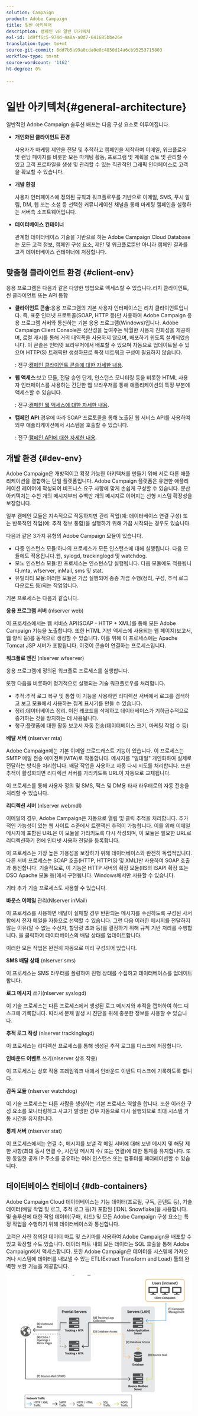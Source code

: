 ```yaml
---
solution: Campaign
product: Adobe Campaign
title: 일반 아키텍처
description: 캠페인 v8 일반 아키텍처
exl-id: 1d9ff6c5-974d-4a8a-a0d7-641685bbe26e
translation-type: tm+mt
source-git-commit: 8dd7b5a99a0cda0e0c4850d14a6cb95253715803
workflow-type: tm+mt
source-wordcount: '1162'
ht-degree: 0%

---
```


# 일반 아키텍처{#general-architecture}

일반적인 Adobe Campaign 솔루션 배포는 다음 구성 요소로 이루어집니다.

* **개인화된 클라이언트 환경**

   사용자가 마케팅 제안을 전달 및 추적하고 캠페인을 제작하며 이메일, 워크플로우 및 랜딩 페이지를 비롯한 모든 마케팅 활동, 프로그램 및 계획을 검토 및 관리할 수 있고 고객 프로파일을 생성 및 관리할 수 있는 직관적인 그래픽 인터페이스로 고객을 확보할 수 있습니다.

* **개발 환경**

   사용자 인터페이스에 정의된 규칙과 워크플로우를 기반으로 이메일, SMS, 푸시 알림, DM, 웹 또는 소셜 등 선택한 커뮤니케이션 채널을 통해 마케팅 캠페인을 실행하는 서버측 소프트웨어입니다.

* **데이터베이스 컨테이너**

   관계형 데이터베이스 기술을 기반으로 하는 Adobe Campaign Cloud Database는 모든 고객 정보, 캠페인 구성 요소, 제안 및 워크플로뿐만 아니라 캠페인 결과를 고객 데이터베이스 컨테이너에 저장합니다.

## 맞춤형 클라이언트 환경 {#client-env}

응용 프로그램은 다음과 같은 다양한 방법으로 액세스할 수 있습니다.리치 클라이언트, 씬 클라이언트 또는 API 통합

* **클라이언트 콘솔**:응용 프로그램의 기본 사용자 인터페이스는 리치 클라이언트입니다. 즉, 표준 인터넷 프로토콜(SOAP, HTTP 등)만 사용하여 Adobe Campaign 응용 프로그램 서버와 통신하는 기본 응용 프로그램(Windows)입니다. Adobe Campaign Client Console은 생산성을 높여주는 탁월한 사용자 친화성을 제공하며, 로컬 캐시를 통해 거의 대역폭을 사용하지 않으며, 배포하기 쉽도록 설계되었습니다. 이 콘솔은 인터넷 브라우저에서 배포할 수 있으며 자동으로 업데이트될 수 있으며 HTTP(S) 트래픽만 생성하므로 특정 네트워크 구성이 필요하지 않습니다.

   : 전구:[캠페인 클라이언트 콘솔에 대한 자세한 내용](../start/connect.md).

* **웹 액세스**:보고 모듈, 전달 승인 단계, 인스턴스 모니터링 등을 비롯한 HTML 사용자 인터페이스를 사용하는 간단한 웹 브라우저를 통해 애플리케이션의 특정 부분에 액세스할 수 있습니다.

   : 전구:[캠페인 웹 액세스에 대한 자세한 내용](../start/connect.md).

* **캠페인 API**:경우에 따라 SOAP 프로토콜을 통해 노출된 웹 서비스 API를 사용하여 외부 애플리케이션에서 시스템을 호출할 수 있습니다.

   : 전구:[캠페인 API에 대한 자세한 내용](../dev/api.md).

## 개발 환경 {#dev-env}

Adobe Campaign은 개방적이고 확장 가능한 아키텍처를 만들기 위해 서로 다른 애플리케이션을 결합하는 단일 플랫폼입니다. Adobe Campaign 플랫폼은 유연한 애플리케이션 레이어에 작성되어 비즈니스 요구 사항에 맞게 손쉽게 구성할 수 있습니다. 분산 아키텍처는 수천 개의 메시지부터 수백만 개의 메시지로 이어지는 선형 시스템 확장성을 보장합니다.

일부 캠페인 모듈은 지속적으로 작동하지만 관리 작업(예: 데이터베이스 연결 구성) 또는 반복적인 작업(예: 추적 정보 통합)을 실행하기 위해 가끔 시작되는 경우도 있습니다.

다음과 같은 3가지 유형의 Adobe Campaign 모듈이 있습니다.

* 다중 인스턴스 모듈:하나의 프로세스가 모든 인스턴스에 대해 실행됩니다. 다음 모듈에도 적용됩니다.웹, sylogd, trackinglogd 및 watchdog.
* 모노 인스턴스 모듈:한 프로세스는 인스턴스당 실행됩니다. 다음 모듈에도 적용됩니다.mta, wfserver, inMail, sms 및 stat.
* 유틸리티 모듈:이러한 모듈은 가끔 실행되어 종종 가끔 수행(정리, 구성, 추적 로그 다운로드 등)되는 작업입니다.

기본 프로세스는 다음과 같습니다.

**응용 프로그램 서버** (nlserver web)

이 프로세스에서는 웹 서비스 API(SOAP - HTTP + XML)를 통해 모든 Adobe Campaign 기능을 노출합니다. 또한 HTML 기반 액세스에 사용되는 웹 페이지(보고서, 웹 양식 등)를 동적으로 생성할 수 있습니다. 이를 위해 이 프로세스에는 Apache Tomcat JSP 서버가 포함됩니다. 이것이 콘솔이 연결하는 프로세스입니다.

**워크플로 엔진** (nlserver wfserver)

응용 프로그램에 정의된 워크플로 프로세스를 실행합니다.

또한 다음을 비롯하여 정기적으로 실행되는 기술 워크플로우를 처리합니다.

* 추적:추적 로그 복구 및 통합 이 기능을 사용하면 리디렉션 서버에서 로그를 검색하고 보고 모듈에서 사용하는 집계 표시기를 만들 수 있습니다.
* 정리:데이터베이스 정리. 이전 레코드를 삭제하고 데이터베이스가 기하급수적으로 증가하는 것을 방지하는 데 사용됩니다.
* 청구:플랫폼에 대한 활동 보고서 자동 전송(데이터베이스 크기, 마케팅 작업 수 등)

**배달 서버** (nlserver mta)

Adobe Campaign에는 기본 이메일 브로드캐스트 기능이 있습니다. 이 프로세스는 SMTP 메일 전송 에이전트(MTA)로 작동합니다. 메시지를 &quot;일대일&quot; 개인화하여 실제로 전달하는 방식을 처리합니다. 배달 작업을 사용하고 자동 다시 시도를 처리합니다. 또한 추적이 활성화되면 리디렉션 서버를 가리키도록 URL이 자동으로 교체됩니다.

이 프로세스를 통해 사용자 정의 및 SMS, 팩스 및 DM용 타사 라우터로의 자동 전송을 처리할 수 있습니다.

**리디렉션 서버** (nlserver webmdl)

이메일의 경우, Adobe Campaign은 자동으로 열림 및 클릭 추적을 처리합니다. 추가적인 가능성이 있는 웹 사이트 수준에서 트랜잭션 추적이 가능합니다. 이를 위해 이메일 메시지에 포함된 URL은 이 모듈을 가리키도록 다시 작성되며, 이 모듈은 필요한 URL로 리디렉션하기 전에 인터넷 사용자 전달을 등록합니다.

이 프로세스는 가장 높은 가용성을 보장하기 위해 데이터베이스와 완전히 독립적입니다.다른 서버 프로세스는 SOAP 호출(HTTP, HTTP(S) 및 XML)만 사용하여 SOAP 호출과 통신합니다. 기술적으로, 이 기능은 HTTP 서버의 확장 모듈(IIS의 ISAPI 확장 또는 DSO Apache 모듈 등)에서 구현됩니다. Windows에서만 사용할 수 있습니다.

기타 추가 기술 프로세스도 사용할 수 있습니다.

**바운스 이메일**  관리(Nlserver inMail)

이 프로세스를 사용하면 배달이 실패할 경우 반환되는 메시지를 수신하도록 구성된 사서함에서 전자 메일을 자동으로 선택할 수 있습니다. 그런 다음 이러한 메시지를 전달하지 않는 이유(알 수 없는 수신자, 할당량 초과 등)를 결정하기 위해 규칙 기반 처리를 수행합니다. 을 클릭하여 데이터베이스의 배달 상태를 업데이트합니다.

이러한 모든 작업은 완전히 자동으로 미리 구성되어 있습니다.

**SMS 배달 상태** (nlserver sms)

이 프로세스는 SMS 라우터를 폴링하여 진행 상태를 수집하고 데이터베이스를 업데이트합니다.

**로그 메시지**  쓰기(nlserver syslogd)

이 기술 프로세스는 다른 프로세스에서 생성된 로그 메시지와 추적을 캡처하여 하드 디스크에 기록합니다. 따라서 문제 발생 시 진단을 위해 충분한 정보를 사용할 수 있습니다.

**추적 로그 작성** (nlserver trackinglogd)

이 프로세스는 리디렉션 프로세스를 통해 생성된 추적 로그를 디스크에 저장합니다.

**인바운드 이벤트**  쓰기(nlserver 상호 작용)

이 프로세스는 상호 작용 프레임워크 내에서 인바운드 이벤트 디스크에 기록하도록 합니다.

**감독 모듈** (nlserver watchdog)

이 기술 프로세스는 다른 사람을 생성하는 기본 프로세스 역할을 합니다. 또한 이러한 구성 요소를 모니터링하고 사고가 발생한 경우 자동으로 다시 실행되므로 최대 시스템 가동 시간을 유지합니다.

**통계 서버** (nlserver stat)

이 프로세스에서는 연결 수, 메시지를 보낼 각 메일 서버에 대해 보낸 메시지 및 해당 제한 사항(최대 동시 연결 수, 시간당 메시지 수/ 또는 연결)에 대한 통계를 유지합니다. 또한 동일한 공개 IP 주소를 공유하는 여러 인스턴스 또는 컴퓨터를 페더레이션할 수 있습니다.

## 데이터베이스 컨테이너 {#db-containers}

Adobe Campaign Cloud 데이터베이스는 기능 데이터(프로필, 구독, 콘텐트 등), 기술 데이터(배달 작업 및 로그, 추적 로그 등)가 포함된 [!DNL Snowflake]을 사용합니다. 및 솔루션에 대한 작업 데이터(구매, 리드) 및 모든 Adobe Campaign 구성 요소는 특정 작업을 수행하기 위해 데이터베이스와 통신합니다.

고객은 사전 정의된 데이터 마트 및 스키마를 사용하여 Adobe Campaign을 배포할 수 있고 확장할 수도 있습니다. 데이터 마트 내의 모든 데이터는 SQL 호출을 통해 Adobe Campaign에서 액세스합니다. 또한 Adobe Campaign은 데이터를 시스템에 가져오거나 시스템에 데이터를 내보낼 수 있는 ETL(Extract Transform and Load) 툴의 완벽한 보완 기능을 제공합니다.

![](assets/data-flow-diagram.png)
